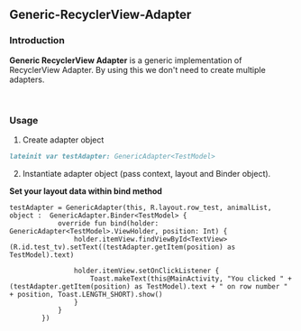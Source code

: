 ## Generic-RecyclerView-Adapter

### Introduction

**Generic RecyclerView Adapter** is a generic implementation of RecyclerView Adapter. By using this we don't need to create multiple adapters.

<br>

### Usage

1. Create adapter object

```markdown
lateinit var testAdapter: GenericAdapter<TestModel>
```

2. Instantiate adapter object (pass context, layout and Binder object).

**Set your layout data within bind method**

```
testAdapter = GenericAdapter(this, R.layout.row_test, animalList, object :  GenericAdapter.Binder<TestModel> {
            override fun bind(holder: GenericAdapter<TestModel>.ViewHolder, position: Int) {
                holder.itemView.findViewById<TextView>(R.id.test_tv).setText((testAdapter.getItem(position) as TestModel).text)

                holder.itemView.setOnClickListener {
                    Toast.makeText(this@MainActivity, "You clicked " + (testAdapter.getItem(position) as TestModel).text + " on row number " + position, Toast.LENGTH_SHORT).show()
                }
            }
        })
```
